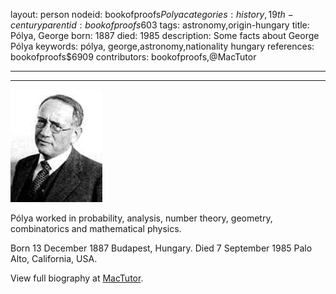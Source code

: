 layout: person
nodeid: bookofproofs$Polya
categories: history,19th-century
parentid: bookofproofs$603
tags: astronomy,origin-hungary
title: Pólya, George
born: 1887
died: 1985
description: Some facts about George Pólya
keywords: pólya, george,astronomy,nationality hungary
references: bookofproofs$6909
contributors: bookofproofs,@MacTutor

---


---

![Polya.jpg](https://github.com/bookofproofs/bookofproofs.github.io/blob/main/_sources/_assets/images/portraits/Polya.jpg?raw=true)

Pólya worked in probability, analysis, number theory, geometry, combinatorics and mathematical physics.

Born 13 December 1887 Budapest, Hungary. Died 7 September 1985 Palo Alto, California, USA.


View full biography at [MacTutor](https://mathshistory.st-andrews.ac.uk/Biographies/Polya/).